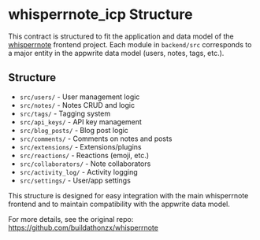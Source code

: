 # whisperrnote_icp Structure

This contract is structured to fit the application and data model of the  [whisperrnote](https://github.com/buildathonzx/whisperrnote) frontend project. Each module in `backend/src` corresponds to a major entity in the appwrite data model (users, notes, tags, etc.).

## Structure

- `src/users/` - User management logic
- `src/notes/` - Notes CRUD and logic
- `src/tags/` - Tagging system
- `src/api_keys/` - API key management
- `src/blog_posts/` - Blog post logic
- `src/comments/` - Comments on notes and posts
- `src/extensions/` - Extensions/plugins
- `src/reactions/` - Reactions (emoji, etc.)
- `src/collaborators/` - Note collaborators
- `src/activity_log/` - Activity logging
- `src/settings/` - User/app settings

This structure is designed for easy integration with the main whisperrnote frontend and to maintain compatibility with the appwrite data model.

For more details, see the original repo: https://github.com/buildathonzx/whisperrnote
